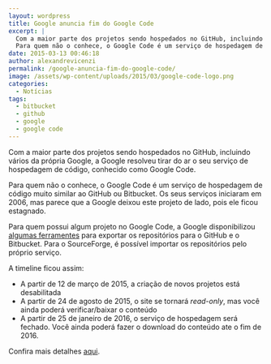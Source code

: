 ```yaml
---
layout: wordpress
title: Google anuncia fim do Google Code
excerpt: |
  Com a maior parte dos projetos sendo hospedados no GitHub, incluindo vários da própria Google, a Google resolveu tirar do ar o seu serviço de hospedagem de código fonte, conhecido como Google Code.
  Para quem não o conhece, o Google Code é um serviço de hospedagem de código muito similar ao GitHub ou Bitbucket. Os seus serviços iniciaram em 2006, mas parece que a Google deixou este projeto de lado, pois ele ficou estagnado.
date: 2015-03-13 00:46:18
author: alexandrevicenzi
permalink: /google-anuncia-fim-do-google-code/
image: /assets/wp-content/uploads/2015/03/google-code-logo.png
categories:
  - Notícias
tags:
  - bitbucket
  - github
  - google
  - google code
---
```


Com a maior parte dos projetos sendo hospedados no GitHub, incluindo vários da própria Google, a Google resolveu tirar do ar o seu serviço de hospedagem de código, conhecido como Google Code.

Para quem não o conhece, o Google Code é um serviço de hospedagem de código muito similar ao GitHub ou Bitbucket. Os seus serviços iniciaram em 2006, mas parece que a Google deixou este projeto de lado, pois ele ficou estagnado.

Para quem possui algum projeto no Google Code, a Google disponibilizou <a href="http://code.google.com/p/support-tools/" target="_blank">algumas ferramentes</a> para exportar os repositórios para o GitHub e o Bitbucket. Para o SourceForge, é possível importar os repositórios pelo próprio serviço.

A timeline ficou assim:

<ul>
    <li>A partir de 12 de março de 2015, a criação de novos projetos está desabilitada</li>
    <li>A partir de 24 de agosto de 2015, o site se tornará <em>read-only</em>, mas você ainda poderá verificar/baixar o conteúdo</li>
    <li>A partir de 25 de janeiro de 2016, o serviço de hospedagem será fechado. Você ainda poderá fazer o download do conteúdo ate o fim de 2016.</li>
</ul>

Confira mais detalhes <a href="http://google-opensource.blogspot.com.br/2015/03/farewell-to-google-code.html" target="_blank">aqui</a>.